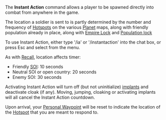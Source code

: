 The **Instant Action** command allows a player to be spawned directly into
combat from anywhere in the game.

The location a soldier is sent to is partly determined by the number and
frequency of [Hotspots](Hotspot.md) on the various
[Planet](../locations/Planet.md) maps, along with friendly population already in
place, along with [Empire Lock](Empire_Lock.md) and [Population
lock](Population_Lock.md)

To use Instant Action, either type '/ia' or '/instantaction' into the chat box,
or press Esc and select from the menu.

As with [Recall](Recall.md), location affects timer:

- Friendly [SOI](../locations/Sphere_of_Influence.md): 10 seconds
- Neutral SOI or open country: 20 seconds
- Enemy SOI: 30 seconds

Activating Instant Action will turn off (but not uninitialize)
[implants](../implants/index.md) and deactivate cloak (if any). Moving,
jumping, cloaking or activating implants will all cancel the Instant Action
countdown.

Upon arrival, your [Personal Waypoint](Personal_Waypoint.md) will be reset to
indicate the location of the [Hotspot](Hotspot.md) that you are meant to respond
to.
